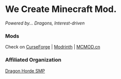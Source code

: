 # We Create Minecraft Mod.
*Powered by... Dragons, Interest-driven*

### Mods
Check on [CurseForge](https://www.curseforge.com/members/dragons_plus/projects) | [Modrinth](https://modrinth.com/user/MarbleGateKeeper) | [MCMOD.cn](https://www.mcmod.cn/author/27585.html)

### Affiliated Organization
[Dragon Horde SMP](https://github.com/DragonHordeSMP)
